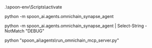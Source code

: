 .\spoon-env\Scripts\activate

python -m spoon_ai.agents.omnichain_synapse_agent

python -m spoon_ai.agents.omnichain_synapse_agent | Select-String -NotMatch "DEBUG"

python "spoon_ai\agents\run_omnichain_mcp_server.py"